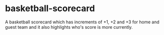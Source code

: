 # basketball-scorecard
A basketball scorecard which has increments of +1, +2 and +3 for home and guest team and it also highlights who's score is more currently.
